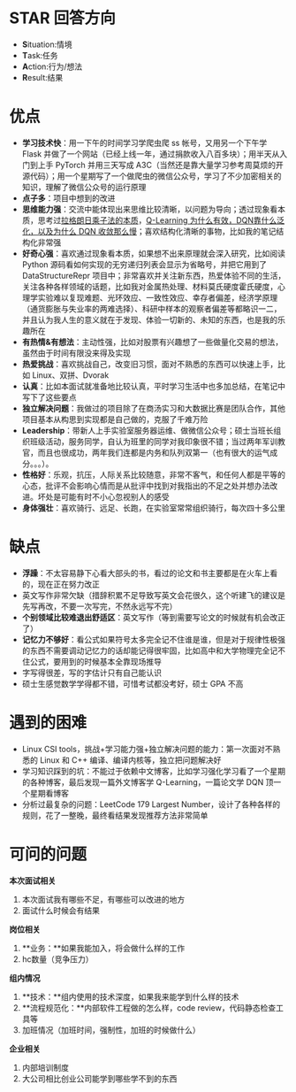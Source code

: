 # STAR 回答方向
- **S**ituation:情境
- **T**ask:任务
- **A**ction:行为/想法
- **R**esult:结果

# 优点
- **学习技术快**：用一下午的时间学习学爬虫爬 ss 帐号，又用另一个下午学 Flask 并做了一个网站（已经上线一年，通过捐款收入八百多块）；用半天从入门到上手 PyTorch 并用三天写成 A3C（当然还是靠大量学习参考周莫烦的开源代码）；用一个星期写了一个做爬虫的微信公众号，学习了不少加密相关的知识，理解了微信公众号的运行原理
- **点子多**：项目中想到的改进
- **思维能力强**：交流中能体现出来思维比较清晰，以问题为导向；透过现象看本质，思考过[拉格朗日乘子法的本质](https://the0demiurge.blogspot.com/2017/06/prml.html)，[Q-Learning 为什么有效，DQN靠什么泛化，以及为什么 DQN 收敛那么慢](https://the0demiurge.blogspot.com/2017/07/q-learningdqn.html)；喜欢结构化清晰的事物，比如我的笔记结构化非常强
- **好奇心强**：喜欢通过现象看本质，如果想不出来原理就会深入研究，比如阅读 Python 源码看如何实现的无穷递归列表会显示为省略号，并把它用到了 DataStructureRepr 项目中；非常喜欢并关注新东西，热爱体验不同的生活，关注各种各样领域的话题，比如我对金属热处理、材料莫氏硬度霍氏硬度，心理学实验难以复现难题、光环效应、一致性效应、幸存者偏差，经济学原理（通货膨胀与失业率的两难选择）、科研中样本的观察者偏差等都略识一二，并且认为我人生的意义就在于发现、体验一切新的、未知的东西，也是我的乐趣所在
- **有热情&有想法**：主动性强，比如对股票有兴趣想了一些做量化交易的想法，虽然由于时间有限没来得及实现
- **热爱挑战**：喜欢挑战自己，改变旧习惯，面对不熟悉的东西可以快速上手，比如 Linux、双拼、Dvorak
- **认真**：比如本面试就准备地比较认真，平时学习生活中也多加总结，在笔记中写下了这些要点
- **独立解决问题**：我做过的项目除了在商汤实习和大数据比赛是团队合作，其他项目基本从构思到实现都是自己做的，克服了千难万险
- **Leadership**：带新人上手实验室服务器运维、做微信公众号；硕士当班长组织班级活动，服务同学，自认为班里的同学对我印象很不错；当过两年军训教官，而且也很成功，两年我们连都是内务和队列双第一（也有很大的运气成分。。。）。
- **性格好**：乐观，抗压，人际关系比较随意，非常不客气，和任何人都是平等的心态，批评不会影响心情而是从批评中找到对我指出的不足之处并想办法改进。坏处是可能有时不小心忽视别人的感受
- **身体强壮**：喜欢骑行、远足、长跑，在实验室常常组织骑行，每次四十多公里

# 缺点
- **浮躁**：不太容易静下心看大部头的书，看过的论文和书主要都是在火车上看的，现在正在努力改正
- 英文写作非常欠缺（措辞积累不足导致写英文会花很久，这个听建飞的建议是先写再改，不要一次写完，不然永远写不完）
- **个别领域比较难退出舒适区**：英文写作（等到需要写论文的时候就有机会改正了）
- **记忆力不够好**：看公式如果符号太多完全记不住谁是谁，但是对于规律性极强的东西不需要调动记忆力的话却能记得很牢固，比如高中和大学物理完全记不住公式，要用到的时候基本全靠现场推导
- 字写得很差，写的字估计只有自己能认识
- 硕士生感觉数学学得都不错，可惜考试都没考好，硕士 GPA 不高

# 遇到的困难
- Linux CSI tools，挑战+学习能力强+独立解决问题的能力：第一次面对不熟悉的 Linux 和 C++ 编译、编译内核等，独立把问题解决好
- 学习知识踩到的坑：不能过于依赖中文博客，比如学习强化学习看了一个星期的各种博客，最后发现一篇外文博客学 Q-Learning，一篇论文学 DQN 顶一个星期看博客
- 分析过最复杂的问题：LeetCode 179 Largest Number，设计了各种各样的规则，花了一整晚，最终看结果发现推荐方法非常简单

# 可问的问题

**本次面试相关**

1. 本次面试我有哪些不足，有哪些可以改进的地方
2. 面试什么时候会有结果

**岗位相关**

1. **业务：**如果我能加入，将会做什么样的工作
2. hc数量（竞争压力）

**组内情况**

1. **技术：**组内使用的技术深度，如果我来能学到什么样的技术
2. **流程规范化：**内部软件工程做的怎么样，code review，代码静态检查工具等
3. 加班情况（加班时间，强制性，加班的时候做什么）

**企业相关**

1. 内部培训制度
2. 大公司相比创业公司能学到哪些学不到的东西